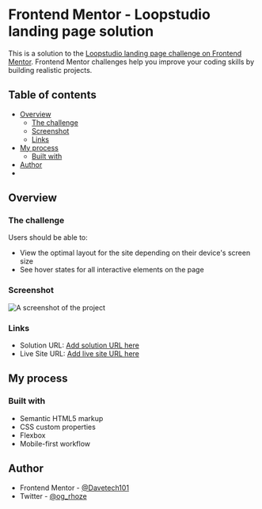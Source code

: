 # Frontend Mentor - Loopstudio landing page solution

This is a solution to the [Loopstudio landing page challenge on Frontend Mentor](https://www.frontendmentor.io/challenges/loopstudios-landing-page-N88J5Onjw). Frontend Mentor challenges help you improve your coding skills by building realistic projects. 

## Table of contents

- [Overview](#overview)
  - [The challenge](#the-challenge)
  - [Screenshot](#screenshot)
  - [Links](#links)
- [My process](#my-process)
  - [Built with](#built-with)
- [Author](#author)
- 
## Overview

### The challenge

Users should be able to:

- View the optimal layout for the site depending on their device's screen size
- See hover states for all interactive elements on the page

### Screenshot

![A screenshot of the project](![image](https://user-images.githubusercontent.com/92208585/148197833-15c59a36-634a-4f3d-835d-1ec678fb2ea8.png)
)


### Links

- Solution URL: [Add solution URL here](https://your-solution-url.com)
- Live Site URL: [Add live site URL here](https://your-live-site-url.com)

## My process

### Built with

- Semantic HTML5 markup
- CSS custom properties
- Flexbox
- Mobile-first workflow

## Author

- Frontend Mentor - [@Davetech101](https://www.frontendmentor.io/profile/Davetech101)
- Twitter - [@og_rhoze](https://www.twitter.com/og_rhoze)
